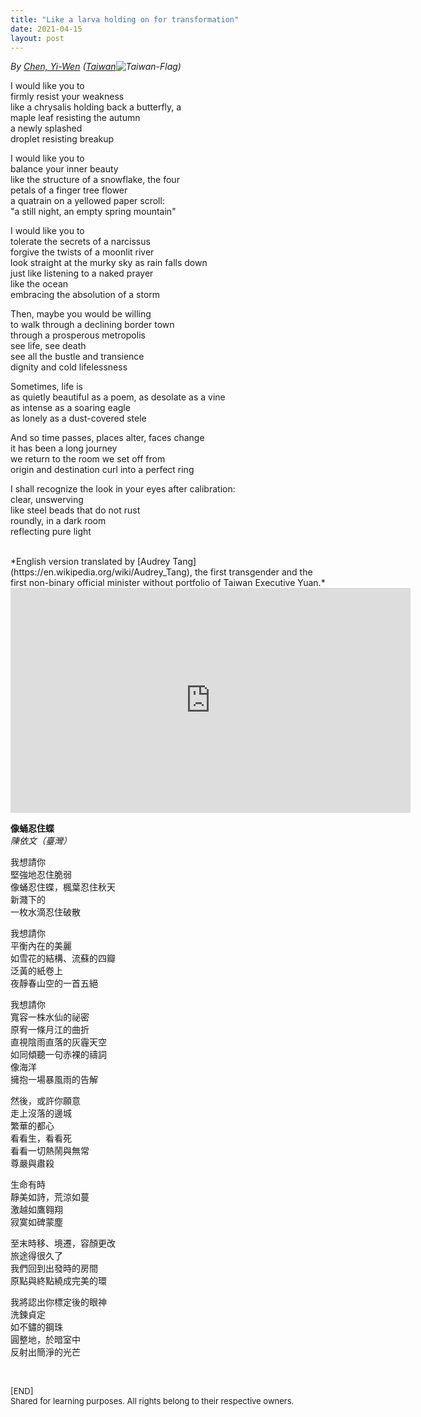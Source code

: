 ```yaml
---
title: "Like a larva holding on for transformation"
date: 2021-04-15
layout: post
---
```


*By [Chen, Yi-Wen](https://en.wikipedia.org/wiki/Chen_Yi-wen) ([Taiwan](https://en.wikipedia.org/wiki/Taiwan)![Taiwan-Flag](https://emojipedia-us.s3.dualstack.us-west-1.amazonaws.com/thumbs/240/apple/325/flag-taiwan_1f1f9-1f1fc.png))*

I would like you to  
firmly resist your weakness  
like a chrysalis holding back a butterfly, a  
maple leaf resisting the autumn  
a newly splashed  
droplet resisting breakup   

I would like you to  
balance your inner beauty  
like the structure of a snowflake, the four   
petals of a finger tree flower  
a quatrain on a yellowed paper scroll:  
"a still night, an empty spring mountain"  

I would like you to  
tolerate the secrets of a narcissus  
forgive the twists of a moonlit river  
look straight at the murky sky as rain falls down  
just like listening to a naked prayer  
like the ocean  
embracing the absolution of a storm    

Then, maybe you would be willing  
to walk through a declining border town  
through a prosperous metropolis  
see life, see death  
see all the bustle and transience  
dignity and cold lifelessness    

Sometimes, life is  
as quietly beautiful as a poem, as desolate as a vine  
as intense as a soaring eagle  
as lonely as a dust-covered stele    

And so time passes, places alter, faces change  
it has been a long journey  
we return to the room we set off from  
origin and destination curl into a perfect ring    

I shall recognize the look in your eyes after calibration:  
clear, unswerving  
like steel beads that do not rust  
roundly, in a dark room  
reflecting pure light    

<br>
*English version translated by [Audrey Tang](https://en.wikipedia.org/wiki/Audrey_Tang), the first transgender and the first non-binary official minister without portfolio of Taiwan Executive Yuan.*

<iframe allowfullscreen="" frameborder="0" height="360" src="https://www.youtube.com/embed/qATkXwppWAw?start=1877" width="640"></iframe>
<br>

**像蛹忍住蝶**  
*陳依文（臺灣）*

我想請你  
堅強地忍住脆弱  
像蛹忍住蝶，楓葉忍住秋天  
新濺下的  
一枚水滴忍住破散    

我想請你  
平衡內在的美麗  
如雪花的結構、流蘇的四瓣  
泛黃的紙卷上  
夜靜春山空的一首五絕    

我想請你  
寬容一株水仙的祕密  
原宥一條月江的曲折  
直視陰雨直落的灰霾天空  
如同傾聽一句赤裸的禱詞  
像海洋  
擁抱一場暴風雨的告解

然後，或許你願意  
走上沒落的邊城  
繁華的都心  
看看生，看看死  
看看一切熱鬧與無常  
尊嚴與肅殺    

生命有時  
靜美如詩，荒涼如蔓  
激越如鷹翱翔  
寂寞如碑蒙塵    

至末時移、境遷，容顏更改  
旅途得很久了  
我們回到出發時的房間  
原點與終點繞成完美的環

我將認出你標定後的眼神  
洗鍊貞定  
如不鏽的鋼珠  
圓整地，於暗室中  
反射出簡淨的光芒  

<br>
<p>
<font size="2">
[END]
<br>
Shared for learning purposes. All rights belong to their respective owners.
</font>
</p>